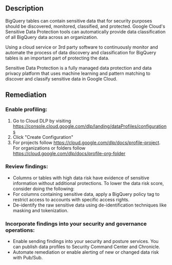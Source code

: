 ## Description

BigQuery tables can contain sensitive data that for security purposes should be discovered, monitored, classified, and protected. Google Cloud's Sensitive Data Protection tools can automatically provide data classification of all BigQuery data across an organization.

Using a cloud service or 3rd party software to continuously monitor and automate the process of data discovery and classification for BigQuery tables is an important part of protecting the data.

Sensitive Data Protection is a fully managed data protection and data privacy platform that uses machine learning and pattern matching to discover and classify sensitive data in Google Cloud.

## Remediation

### Enable profiling:

1. Go to Cloud DLP by visiting https://console.cloud.google.com/dlp/landing/dataProfiles/configurations
2. Click "Create Configuration"
3. For projects follow https://cloud.google.com/dlp/docs/profile-project. For organizations or folders follow https://cloud.google.com/dlp/docs/profile-org-folder

### Review findings:

- Columns or tables with high data risk have evidence of sensitive information without additional protections. To lower the data risk score, consider doing the following:
- For columns containing sensitive data, apply a BigQuery policy tag to restrict access to accounts with specific access rights.
- De-identify the raw sensitive data using de-identification techniques like masking and tokenization.

### Incorporate findings into your security and governance operations:

- Enable sending findings into your security and posture services. You can publish data profiles to Security Command Center and Chronicle.
- Automate remediation or enable alerting of new or changed data risk with Pub/Sub.